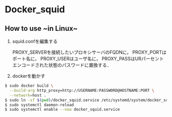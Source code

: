 # Docker_squid

## How to use ~in Linux~

1. squid.confを編集する

   PROXY_SERVERを接続したいプロキシサーバのFQDNに，
   PROXY_PORTはポート名に，
   PROXY_USERはユーザ名に，
   PROXY_PASSはURパーセントエンコードされた状態のパスワードに置換する．

2. dockerを動かす

```bash
$ sudo docker build \
  --build-arg http_proxy=http://USERNAME:PASSWORD@HOSTNAME:PORT \
  --network=host .
$ sudo ln -sf $(pwd)/docker_squid.service /etc/systemd/system/docker_squid.service
$ sudo systemctl daemon-reload
$ sudo systemctl enable --now docker_squid.service
```

 